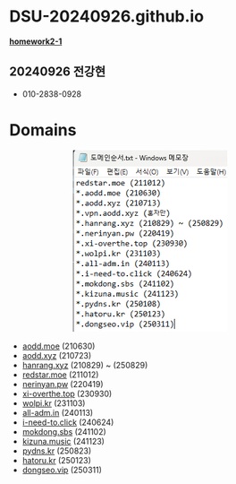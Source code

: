 # DSU-20240926.github.io

[**homework2-1**](https://github.com/DSU-20240926/DSU-20240926.github.io/homework2.1.html)

## 20240926 전강현

- 010-2838-0928

# Domains

<p align="center">
  <img src="https://github.com/DSU-20240926/DSU-20240926.github.io/blob/main/domains.png"/>
</p>

* <a href=https://aodd.moe>aodd.moe</a> (210630)
* <a href=https://aodd.xyz>aodd.xyz</a> (210723)
* <a href=https://hanrang.xyz>hanrang.xyz</a> (210829) ~ (250829)
* <a href=https://redstar.moe>redstar.moe</a> (211012)
* <a href=https://nerinyan.pw>nerinyan.pw</a> (220419)
* <a href=https://xi-overthe.top>xi-overthe.top</a> (230930)
* <a href=https://wolpi.kr>wolpi.kr</a> (231103)
* <a href=https://all-adm.in>all-adm.in</a> (240113)
* <a href=https://i-need-to.click>i-need-to.click</a> (240624)
* <a href=https://mokdong.sbs>mokdong.sbs</a> (241102)
* <a href=https://kizuna.music>kizuna.music</a> (241123)
* <a href=https://pydns.kr>pydns.kr</a> (250823)
* <a href=https://hatoru.kr>hatoru.kr</a> (250123)
* <a href=https://dongseo.vip>dongseo.vip</a> (250311)
